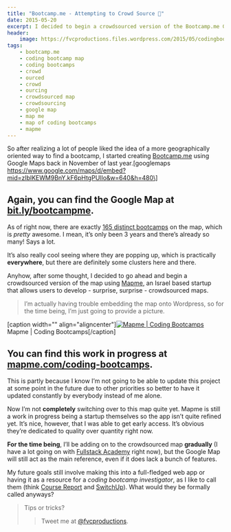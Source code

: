 ```yaml
---
title: "Bootcamp.me - Attempting to Crowd Source 📍"
date: 2015-05-20
excerpt: I decided to begin a crowdsourced version of the Bootcamp.me Google Map using Mapme.
header:
    image: https://fvcproductions.files.wordpress.com/2015/05/codingbootcamps.png?w=1024&h=435&crop=1
tags:
    - bootcamp.me
    - coding bootcamp map
    - coding bootcamps
    - crowd
    - ourced
    - crowd
    - ourcing
    - crowdsourced map
    - crowdsourcing
    - google map
    - map me
    - map of coding bootcamps
    - mapme
---
```


So after realizing a lot of people liked the idea of a more
geographically oriented way to find a bootcamp, I started creating
[Bootcamp.me](https://bit.ly/bootcampme "Bootcamp.me") using Google Maps
back in November of last year.\[googlemaps
https://www.google.com/maps/d/embed?mid=zIblKEWM9BnY.kF6pHtgPUlIo&w=640&h=480\]

Again, you can find the Google Map at [bit.ly/bootcampme](https://bit.ly/bootcampme "Bootcamp.me").
--

As of right now, there are exactly [165 distinct
bootcamps](https://bit.ly/bootcamps-to-add "Bootcamp Directory") on the
map, which is *pretty* awesome. I mean, it’s only been 3 years and
there’s already so many! Says a lot.

It’s also really cool seeing where they are popping up, which is
practically **everywhere**, but there are definitely some clusters here
and there.

Anyhow, after some thought, I decided to go ahead and begin a
crowdsourced version of the map using
[Mapme](https://mapme.com "Map.me"), an Israel based startup that allows
users to develop - surprise, surprise - crowdsourced maps.

> I’m actually having trouble embedding the map onto Wordpress, so for
> the time being, I’m just going to provide a picture.

\[caption width="" align="aligncenter"\][![Mapme | Coding
Bootcamps](https://fvcproductions.files.wordpress.com/2015/05/codingbootcamps.png)](https://fvcproductions.files.wordpress.com/2015/05/codingbootcamps.png)
Mapme | Coding Bootcamps\[/caption\]

You can find this work in progress at [mapme.com/coding-bootcamps](https://mapme.com/coding-bootcamps "Mapme | Coding Bootcamps").
---------------------------------

This is partly because I know I’m not going to be able to update this
project at some point in the future due to other priorities so better to
have it updated constantly by everybody instead of me alone.

Now I’m not **completely** switching over to this map quite yet. Mapme
is still a work in progress being a startup themselves so the app isn’t
quite refined yet. It’s nice, however, that I was able to get early
access. It’s obvious they’re dedicated to quality over quantity right
now.

**For the time being**, I’ll be adding on to the crowdsourced map
**gradually** (I have a lot going on with [Fullstack
Academy](https://fullstackacademy.com "Fullstack Academy") right now),
but the Google Map will still act as the main reference, even if it does
lack a bunch of features.

My future goals still involve making this into a full-fledged web app or
having it as a resource for a *coding bootcamp investigator*, as I like
to call them (think [Course
Report](https://www.coursereport.com/ "Course Report") and
[SwitchUp](https://switchup.org "SwitchUp")). What would they be formally
called anyways?

> Tips or tricks?
>
> > Tweet me at
> > [@fvcproductions](https://twitter.com/fvcproductions "Twitter | FVCproductions").
